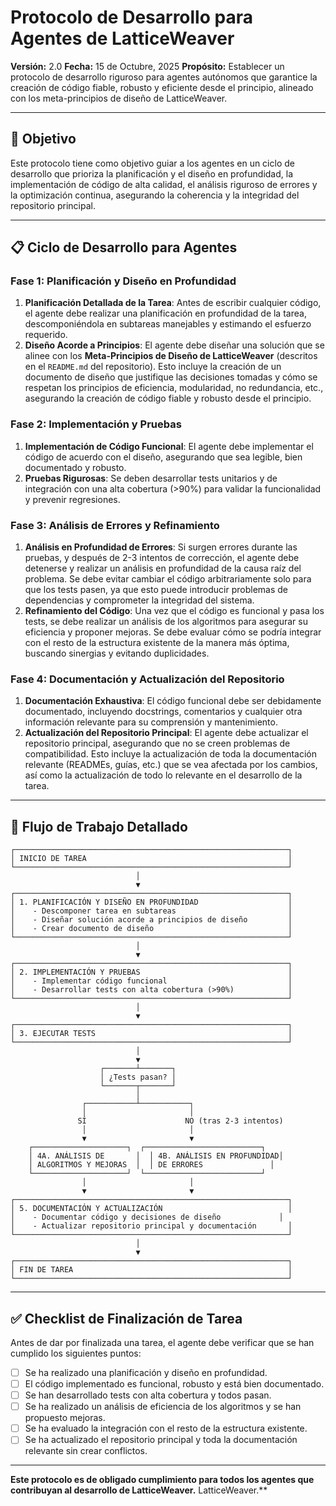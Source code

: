 # Protocolo de Desarrollo para Agentes de LatticeWeaver

**Versión:** 2.0
**Fecha:** 15 de Octubre, 2025
**Propósito:** Establecer un protocolo de desarrollo riguroso para agentes autónomos que garantice la creación de código fiable, robusto y eficiente desde el principio, alineado con los meta-principios de diseño de LatticeWeaver.

---

## 🎯 Objetivo

Este protocolo tiene como objetivo guiar a los agentes en un ciclo de desarrollo que prioriza la planificación y el diseño en profundidad, la implementación de código de alta calidad, el análisis riguroso de errores y la optimización continua, asegurando la coherencia y la integridad del repositorio principal.

---

## 📋 Ciclo de Desarrollo para Agentes

### Fase 1: Planificación y Diseño en Profundidad

1.  **Planificación Detallada de la Tarea**: Antes de escribir cualquier código, el agente debe realizar una planificación en profundidad de la tarea, descomponiéndola en subtareas manejables y estimando el esfuerzo requerido.
2.  **Diseño Acorde a Principios**: El agente debe diseñar una solución que se alinee con los **Meta-Principios de Diseño de LatticeWeaver** (descritos en el `README.md` del repositorio). Esto incluye la creación de un documento de diseño que justifique las decisiones tomadas y cómo se respetan los principios de eficiencia, modularidad, no redundancia, etc., asegurando la creación de código fiable y robusto desde el principio.

### Fase 2: Implementación y Pruebas

1.  **Implementación de Código Funcional**: El agente debe implementar el código de acuerdo con el diseño, asegurando que sea legible, bien documentado y robusto.
2.  **Pruebas Rigurosas**: Se deben desarrollar tests unitarios y de integración con una alta cobertura (>90%) para validar la funcionalidad y prevenir regresiones.

### Fase 3: Análisis de Errores y Refinamiento

1.  **Análisis en Profundidad de Errores**: Si surgen errores durante las pruebas, y después de 2-3 intentos de corrección, el agente debe detenerse y realizar un análisis en profundidad de la causa raíz del problema. Se debe evitar cambiar el código arbitrariamente solo para que los tests pasen, ya que esto puede introducir problemas de dependencias y comprometer la integridad del sistema.
2.  **Refinamiento del Código**: Una vez que el código es funcional y pasa los tests, se debe realizar un análisis de los algoritmos para asegurar su eficiencia y proponer mejoras. Se debe evaluar cómo se podría integrar con el resto de la estructura existente de la manera más óptima, buscando sinergias y evitando duplicidades.

### Fase 4: Documentación y Actualización del Repositorio

1.  **Documentación Exhaustiva**: El código funcional debe ser debidamente documentado, incluyendo docstrings, comentarios y cualquier otra información relevante para su comprensión y mantenimiento.
2.  **Actualización del Repositorio Principal**: El agente debe actualizar el repositorio principal, asegurando que no se creen problemas de compatibilidad. Esto incluye la actualización de toda la documentación relevante (READMEs, guías, etc.) que se vea afectada por los cambios, así como la actualización de todo lo relevante en el desarrollo de la tarea.

---

## 🚀 Flujo de Trabajo Detallado

```
┌─────────────────────────────────────────────────────────────┐
│ INICIO DE TAREA                                             │
└─────────────────────────────────────────────────────────────┘
                            │
                            ▼
┌─────────────────────────────────────────────────────────────┐
│ 1. PLANIFICACIÓN Y DISEÑO EN PROFUNDIDAD                    │
│    - Descomponer tarea en subtareas                         │
│    - Diseñar solución acorde a principios de diseño         │
│    - Crear documento de diseño                              │
└─────────────────────────────────────────────────────────────┘
                            │
                            ▼
┌─────────────────────────────────────────────────────────────┐
│ 2. IMPLEMENTACIÓN Y PRUEBAS                                 │
│    - Implementar código funcional                           │
│    - Desarrollar tests con alta cobertura (>90%)            │
└─────────────────────────────────────────────────────────────┘
                            │
                            ▼
┌─────────────────────────────────────────────────────────────┐
│ 3. EJECUTAR TESTS                                           │
└─────────────────────────────────────────────────────────────┘
                            │
                            ▼
                    ┌───────┴───────┐
                    │ ¿Tests pasan? │
                    └───────┬───────┘
                            │
                ┌───────────┴───────────┐
                │                       │
               SÍ                      NO (tras 2-3 intentos)
                │                       │
                ▼                       ▼
    ┌─────────────────────┐  ┌──────────────────────────┐
    │ 4A. ANÁLISIS DE       │  │ 4B. ANÁLISIS EN PROFUNDIDAD│
    │ ALGORITMOS Y MEJORAS  │  │ DE ERRORES               │
    └─────────────────────┘  └──────────────────────────┘
                │                       │
                ▼                       ▼
┌─────────────────────────────────────────────────────────────┐
│ 5. DOCUMENTACIÓN Y ACTUALIZACIÓN                            │
│    - Documentar código y decisiones de diseño             │
│    - Actualizar repositorio principal y documentación       │
└─────────────────────────────────────────────────────────────┘
                            │
                            ▼
┌─────────────────────────────────────────────────────────────┐
│ FIN DE TAREA                                                │
└─────────────────────────────────────────────────────────────┘
```

---

## ✅ Checklist de Finalización de Tarea

Antes de dar por finalizada una tarea, el agente debe verificar que se han cumplido los siguientes puntos:

*   [ ] Se ha realizado una planificación y diseño en profundidad.
*   [ ] El código implementado es funcional, robusto y está bien documentado.
*   [ ] Se han desarrollado tests con alta cobertura y todos pasan.
*   [ ] Se ha realizado un análisis de eficiencia de los algoritmos y se han propuesto mejoras.
*   [ ] Se ha evaluado la integración con el resto de la estructura existente.
*   [ ] Se ha actualizado el repositorio principal y toda la documentación relevante sin crear conflictos.

---

**Este protocolo es de obligado cumplimiento para todos los agentes que contribuyan al desarrollo de LatticeWeaver.**
LatticeWeaver.**


